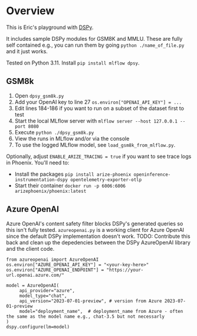 # Overview
This is Eric's playground with [DSPy](https://github.com/stanfordnlp/dspy/).

It includes sample DSPy modules for GSM8K and MMLU.  These are fully self contained e.g., you can run them by going `python ./name_of_file.py` and it just works.

Tested on Python 3.11.  Install `pip install mlflow dpsy`.

## GSM8k

1. Open `dpsy_gsm8k.py`
2. Add your OpenAI key to line 27 `os.environ["OPENAI_API_KEY"] = ...`
3. Edit lines 184-186 if you want to run on a subset of the dataset first to test
3. Start the local MLflow server with `mlflow server --host 127.0.0.1 --port 8080`
4. Execute `python ./dpsy_gsm8k.py`
5. View the runs in MLflow and/or via the console
6. To use the logged MLflow model, see `load_gsm8k_from_mlflow.py`.

Optionally, adjust `ENABLE_ARIZE_TRACING = true` if you want to see trace logs in Phoenix.  You'll need to:
- Install the packages `pip install arize-phoenix openinference-instrumentation-dspy opentelemetry-exporter-otlp`
- Start their container `docker run -p 6006:6006 arizephoenix/phoenix:latest`



## Azure OpenAI

Azure OpenAI's content safety filter blocks DSPy's generated queries so this isn't fully tested. `azureopenai.py` is a working client for Azure OpenAI since the default DSPy implementation doesn't work.  TODO: Contribute this back and clean up the depedencies between the DSPy AzureOpenAI library and the client code.

```
from azureopenai import AzureOpenAI
os.environ["AZURE_OPENAI_API_KEY"] = "<your-key-here>"
os.environ["AZURE_OPENAI_ENDPOINT"] = "https://your-url.openai.azure.com/"

model = AzureOpenAI(
     api_provider="azure",
     model_type="chat",
     api_version="2023-07-01-preview", # version from Azure 2023-07-01-preview
     model="deployment_name",  # deployment_name from Azure - often the same as the model name e.g., chat-3.5 but not necessarly
)
dspy.configure(lm=model)
```
